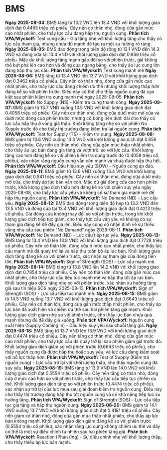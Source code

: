 # BMS

**Ngày 2025-08-04:** BMS tăng từ 13.2 VND lên 13.4 VND với khối lượng giao dịch đạt 0.4465 triệu cổ phiếu. Cây nến có thân nhỏ, đóng cửa gần mức cao nhất phiên, cho thấy lực cầu đang hấp thụ nguồn cung. **Phân tích VPA/Wyckoff:** Test cung cầu - Giá tăng nhẹ với khối lượng tăng cho thấy có lực cầu tham gia, nhưng chưa đủ mạnh để tạo ra một xu hướng rõ ràng.
**Ngày 2025-08-05:** BMS dao động trong biên độ rộng từ 13.1 VND đến 14.3 VND và đóng cửa tại 13.4 VND với khối lượng giao dịch đạt 0.966 triệu cổ phiếu. Mặc dù khối lượng tăng mạnh gấp đôi so với phiên trước, giá không thể bứt phá lên cao hơn và đóng cửa ngang bằng, cho thấy áp lực cung lớn đang hấp thụ lực cầu. **Phân tích VPA/Wyckoff:** Test cung mạnh mẽ
**Ngày 2025-08-06:** BMS tăng từ 13.4 VND lên 13.7 VND với khối lượng giao dịch đạt 0.3462 triệu cổ phiếu. Cây nến có thân nhỏ, đóng cửa gần mức cao nhất phiên, cho thấy lực cầu đang chiếm ưu thế nhưng khối lượng thấp hơn đáng kể so với phiên trước. Điều này có thể cho thấy nguồn cung đã cạn kiệt sau phiên kiểm tra cung mạnh mẽ ngày 2025-08-05. **Phân tích VPA/Wyckoff:** No Supply (NS) - Kiểm tra cung thành công.
**Ngày 2025-08-07:** BMS giảm từ 13.7 VND xuống 13.5 VND với khối lượng giao dịch đạt 0.4058 triệu cổ phiếu. Cây nến có thân nhỏ, đóng cửa dưới mức mở cửa và dưới mức đóng cửa phiên trước, nhưng có bóng nến dưới dài cho thấy có lực cầu hấp thụ ở vùng giá thấp. Khối lượng tăng nhẹ so với phiên No Supply trước đó cho thấy thị trường đang kiểm tra lại nguồn cung. **Phân tích VPA/Wyckoff:** Test for Supply (TS) - Kiểm tra cung.
**Ngày 2025-08-08:** BMS giảm từ 13.6 VND xuống 13.3 VND với khối lượng giao dịch đạt 0.659 triệu cổ phiếu. Cây nến có thân nhỏ, đóng cửa gần mức thấp nhất phiên, cho thấy áp lực bán đang gia tăng và vượt trội so với lực cầu. Khối lượng tăng cao hơn đáng kể so với phiên kiểm tra cung trước đó (0.4058 triệu cổ phiếu), xác nhận rằng nguồn cung vẫn còn mạnh và chưa được hấp thụ hết. **Phân tích VPA/Wyckoff:** Dấu hiệu suy yếu (SOW) - Nguồn cung áp đảo.
**Ngày 2025-08-11:** BMS giảm từ 13.6 VND xuống 13.4 VND với khối lượng giao dịch đạt 0.541 triệu cổ phiếu. Cây nến có thân nhỏ, đóng cửa dưới mức mở cửa, cho thấy áp lực bán vẫn còn. Mặc dù giá đóng cửa cao hơn phiên trước, khối lượng giao dịch thấp hơn đáng kể so với phiên suy yếu ngày 2025-08-08, cho thấy lực cầu yếu và không có sự tham gia mạnh mẽ để hấp thụ nguồn cung. **Phân tích VPA/Wyckoff:** No Demand (ND) - Lực cầu yếu.
**Ngày 2025-08-12:** BMS dao động trong biên độ hẹp từ 13.2 VND đến 13.5 VND và đóng cửa tại 13.4 VND với khối lượng giao dịch đạt 0.4213 triệu cổ phiếu. Giá đóng cửa không thay đổi so với phiên trước, trong khi khối lượng giao dịch tiếp tục giảm, cho thấy lực cầu vẫn yếu và không có sự tham gia đáng kể để đẩy giá lên. Điều này củng cố nhận định về sự thiếu vắng nhu cầu sau phiên "No Demand" ngày 2025-08-11. **Phân tích VPA/Wyckoff:** No Demand (ND) - Lực cầu tiếp tục yếu.
**Ngày 2025-08-13:** BMS tăng từ 13.4 VND lên 13.8 VND với khối lượng giao dịch đạt 0.7728 triệu cổ phiếu. Cây nến có thân lớn, đóng cửa ở mức cao nhất phiên, cho thấy lực cầu mạnh mẽ đã quay trở lại và hấp thụ toàn bộ áp lực bán. Khối lượng giao dịch tăng đáng kể so với phiên trước, xác nhận sự tham gia của dòng tiền lớn. **Phân tích VPA/Wyckoff:** Sign of Strength (SOS) - Lực cầu mạnh mẽ.
**Ngày 2025-08-14:** BMS tăng từ 13.8 VND lên 14.2 VND với khối lượng giao dịch đạt 0.7854 triệu cổ phiếu. Cây nến có thân lớn, đóng cửa gần mức cao nhất phiên, cho thấy lực cầu tiếp tục mạnh mẽ và hấp thụ tốt áp lực bán. Khối lượng giao dịch tăng nhẹ so với phiên trước, xác nhận xu hướng tăng giá sau tín hiệu SOS ngày 2025-08-13. **Phân tích VPA/Wyckoff:** Sign of Strength (SOS) - Lực cầu tiếp tục mạnh mẽ.
**Ngày 2025-08-15:** BMS giảm từ 14.5 VND xuống 13.7 VND với khối lượng giao dịch đạt 0.6643 triệu cổ phiếu. Cây nến có thân lớn, đóng cửa gần mức thấp nhất phiên, cho thấy áp lực bán đã xuất hiện và chiếm ưu thế sau hai phiên tăng giá mạnh. Khối lượng giao dịch giảm nhẹ so với phiên trước, cho thấy lực bán chưa quá mạnh nhưng đủ để đẩy giá xuống. **Phân tích VPA/Wyckoff:** Nguồn cung xuất hiện (Supply Coming In) - Dấu hiệu suy yếu sau chuỗi tăng giá.
**Ngày 2025-08-18:** BMS tăng từ 13.7 VND lên 13.9 VND với khối lượng giao dịch đạt 0.4474 triệu cổ phiếu. Cây nến tăng có thân nhỏ, đóng cửa gần mức cao nhất phiên, cho thấy lực cầu đã quay trở lại sau phiên giảm giá trước đó. Khối lượng giao dịch giảm so với phiên trước (0.6643 triệu cổ phiếu), cho thấy nguồn cung đã được hấp thụ hoặc suy yếu, và lực cầu đang kiểm soát với nỗ lực thấp hơn. **Phân tích VPA/Wyckoff:** Test of Supply (Kiểm tra nguồn cung) - Lực cầu trở lại với khối lượng thấp, cho thấy nguồn cung đã suy yếu.
**Ngày 2025-08-19:** BMS tăng từ 13.9 VND lên 14.0 VND với khối lượng giao dịch đạt 0.5554 triệu cổ phiếu. Cây nến tăng có thân nhỏ, đóng cửa ở mức cao hơn so với phiên trước, cho thấy lực cầu tiếp tục chiếm ưu thế. Khối lượng giao dịch tăng so với phiên trước (0.4474 triệu cổ phiếu), xác nhận sự trở lại của lực mua sau giai đoạn kiểm tra nguồn cung. Điều này cho thấy thị trường đang hấp thụ tốt nguồn cung và có khả năng tiếp tục xu hướng tăng. **Phân tích VPA/Wyckoff:** Sign of Strength (SOS) - Lực cầu tiếp tục gia tăng và hấp thụ nguồn cung.
**Ngày 2025-08-20:** BMS giảm từ 14.1 VND xuống 13.7 VND với khối lượng giao dịch đạt 0.4181 triệu cổ phiếu. Cây nến giảm có thân nhỏ, đóng cửa gần mức thấp nhất phiên, cho thấy áp lực bán không mạnh. Khối lượng giao dịch giảm đáng kể so với phiên trước (0.5554 triệu cổ phiếu), xác nhận rằng lực cung không chiếm ưu thế và đây có thể là một sự điều chỉnh tự nhiên sau hai phiên tăng giá. **Phân tích VPA/Wyckoff:** Reaction (Phản ứng) - Sự điều chỉnh nhẹ với khối lượng thấp, cho thấy thiếu áp lực bán mạnh.

